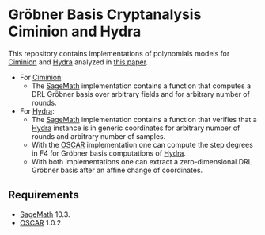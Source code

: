 # Gröbner Basis Cryptanalysis Ciminion and Hydra
This repository contains implementations of polynomials models for [Ciminion](https://doi.org/10.1007/978-3-030-77886-6_1) and [Hydra](https://doi.org/10.1007/978-3-031-30634-1_9) analyzed in [this paper](dummy).

- For [Ciminion](https://doi.org/10.1007/978-3-030-77886-6_1):
    - The [SageMath](https://www.sagemath.org/) implementation contains a function that computes a DRL Gröbner basis over arbitrary fields and for arbitrary number of rounds.
- For [Hydra](https://doi.org/10.1007/978-3-031-30634-1_9):
    - The [SageMath](https://www.sagemath.org/) implementation contains a function that verifies that a [Hydra](https://doi.org/10.1007/978-3-031-30634-1_9) instance is in generic coordinates for arbitrary number of rounds and arbitrary number of samples.
    - With the [OSCAR](https://www.oscar-system.org/) implementation one can compute the step degrees in F4 for Gröbner basis computations of [Hydra](https://doi.org/10.1007/978-3-031-30634-1_9).
    - With both implementations one can extract a zero-dimensional DRL Gröbner basis after an affine change of coordinates.

## Requirements
- [SageMath](https://www.sagemath.org/) 10.3.
- [OSCAR](https://www.oscar-system.org/) 1.0.2.
